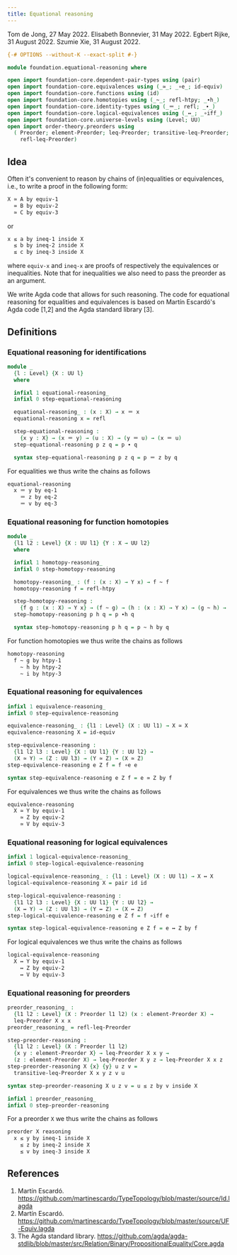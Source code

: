 ```yaml
---
title: Equational reasoning
---
```


Tom de Jong, 27 May 2022.
Elisabeth Bonnevier, 31 May 2022.
Egbert Rijke, 31 August 2022.
Szumie Xie, 31 August 2022.

```agda
{-# OPTIONS --without-K --exact-split #-}

module foundation.equational-reasoning where

open import foundation-core.dependent-pair-types using (pair)
open import foundation-core.equivalences using (_≃_; _∘e_; id-equiv)
open import foundation-core.functions using (id)
open import foundation-core.homotopies using (_~_; refl-htpy; _∙h_)
open import foundation-core.identity-types using (_＝_; refl; _∙_)
open import foundation-core.logical-equivalences using (_↔_; _∘iff_)
open import foundation-core.universe-levels using (Level; UU)
open import order-theory.preorders using
  ( Preorder; element-Preorder; leq-Preorder; transitive-leq-Preorder;
    refl-leq-Preorder)
```

## Idea

Often it's convenient to reason by chains of (in)equalities or equivalences,
i.e., to write a proof in the following form:

```md
X ≃ A by equiv-1
  ≃ B by equiv-2
  ≃ C by equiv-3
```

or

```md
x ≤ a by ineq-1 inside X
  ≤ b by ineq-2 inside X
  ≤ c by ineq-3 inside X
```

where `equiv-x` and `ineq-x` are proofs of respectively the equivalences or
inequalities. Note that for inequalities we also need to pass the preorder as an argument.

We write Agda code that allows for such reasoning. The code for equational
reasoning for equalities and equivalences is based on Martín Escardó's Agda code
[1,2] and the Agda standard library [3].


## Definitions

### Equational reasoning for identifications

```agda
module _
  {l : Level} {X : UU l}
  where

  infixl 1 equational-reasoning_
  infixl 0 step-equational-reasoning

  equational-reasoning_ : (x : X) → x ＝ x
  equational-reasoning x = refl

  step-equational-reasoning :
    {x y : X} → (x ＝ y) → (u : X) → (y ＝ u) → (x ＝ u)
  step-equational-reasoning p z q = p ∙ q

  syntax step-equational-reasoning p z q = p ＝ z by q
```

For equalities we thus write the chains as follows

```md
equational-reasoning
  x ＝ y by eq-1
    ＝ z by eq-2
    ＝ v by eq-3
```

### Equational reasoning for function homotopies

```agda
module _
  {l1 l2 : Level} {X : UU l1} {Y : X → UU l2}
  where

  infixl 1 homotopy-reasoning_
  infixl 0 step-homotopy-reasoning

  homotopy-reasoning_ : (f : (x : X) → Y x) → f ~ f
  homotopy-reasoning f = refl-htpy

  step-homotopy-reasoning :
    {f g : (x : X) → Y x} → (f ~ g) → (h : (x : X) → Y x) → (g ~ h) → (f ~ h)
  step-homotopy-reasoning p h q = p ∙h q

  syntax step-homotopy-reasoning p h q = p ~ h by q
```

For function homotopies we thus write the chains as follows

```md
homotopy-reasoning
  f ~ g by htpy-1
    ~ h by htpy-2
    ~ i by htpy-3
```

### Equational reasoning for equivalences

```agda
infixl 1 equivalence-reasoning_
infixl 0 step-equivalence-reasoning

equivalence-reasoning_ : {l1 : Level} (X : UU l1) → X ≃ X
equivalence-reasoning X = id-equiv

step-equivalence-reasoning :
  {l1 l2 l3 : Level} {X : UU l1} {Y : UU l2} →
  (X ≃ Y) → (Z : UU l3) → (Y ≃ Z) → (X ≃ Z)
step-equivalence-reasoning e Z f = f ∘e e

syntax step-equivalence-reasoning e Z f = e ≃ Z by f
```

For equivalences we thus write the chains as follows

```md
equivalence-reasoning
  X ≃ Y by equiv-1
    ≃ Z by equiv-2
    ≃ V by equiv-3
```

### Equational reasoning for logical equivalences

```agda
infixl 1 logical-equivalence-reasoning_
infixl 0 step-logical-equivalence-reasoning

logical-equivalence-reasoning_ : {l1 : Level} (X : UU l1) → X ↔ X
logical-equivalence-reasoning X = pair id id

step-logical-equivalence-reasoning :
  {l1 l2 l3 : Level} {X : UU l1} {Y : UU l2} →
  (X ↔ Y) → (Z : UU l3) → (Y ↔ Z) → (X ↔ Z)
step-logical-equivalence-reasoning e Z f = f ∘iff e

syntax step-logical-equivalence-reasoning e Z f = e ↔ Z by f
```

For logical equivalences we thus write the chains as follows

```md
logical-equivalence-reasoning
  X ↔ Y by equiv-1
    ↔ Z by equiv-2
    ↔ V by equiv-3
```

### Equational reasoning for preorders

```agda
preorder_reasoning_ :
  {l1 l2 : Level} (X : Preorder l1 l2) (x : element-Preorder X) →
  leq-Preorder X x x
preorder_reasoning_ = refl-leq-Preorder

step-preorder-reasoning :
  {l1 l2 : Level} (X : Preorder l1 l2)
  {x y : element-Preorder X} → leq-Preorder X x y →
  (z : element-Preorder X) → leq-Preorder X y z → leq-Preorder X x z
step-preorder-reasoning X {x} {y} u z v =
  transitive-leq-Preorder X x y z v u

syntax step-preorder-reasoning X u z v = u ≤ z by v inside X

infixl 1 preorder_reasoning_
infixl 0 step-preorder-reasoning
```

For a preorder `X` we thus write the chains as follows

```md
preorder X reasoning
  x ≤ y by ineq-1 inside X
    ≤ z by ineq-2 inside X
    ≤ v by ineq-3 inside X
```

## References

1. Martín Escardó. https://github.com/martinescardo/TypeTopology/blob/master/source/Id.lagda
2. Martín Escardó. https://github.com/martinescardo/TypeTopology/blob/master/source/UF-Equiv.lagda
3. The Agda standard library. https://github.com/agda/agda-stdlib/blob/master/src/Relation/Binary/PropositionalEquality/Core.agda

